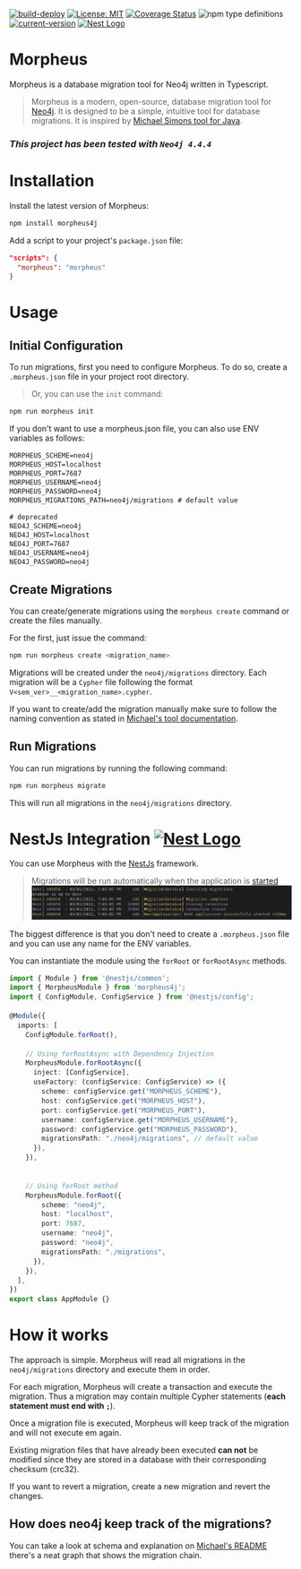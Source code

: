 [![build-deploy](https://github.com/marianozunino/morpheus/actions/workflows/build_deploy.yml/badge.svg)](https://github.com/marianozunino/morpheus/actions/workflows/build_deploy.yml)
[![License: MIT](https://img.shields.io/badge/License-MIT-green.svg)](https://opensource.org/licenses/MIT)
[![Coverage Status](https://coveralls.io/repos/github/marianozunino/morpheus/badge.svg)](https://coveralls.io/github/marianozunino/morpheus)
![npm type definitions](https://img.shields.io/npm/types/morpheus4j)
[![current-version](https://img.shields.io/badge/dynamic/json?label=current-version&query=%24.version&url=https%3A%2F%2Fraw.githubusercontent.com%2Fmarianozunino%2Fmorpheus%2Fmaster%2Fpackage.json)](https://npmjs.com/package/morpheus4j)
<a href="http://nestjs.com/" target="blank"><img src="https://nestjs.com/img/logo-small.svg" width="25" alt="Nest Logo" /></a>

# Morpheus

Morpheus is a database migration tool for Neo4j written in Typescript.

> Morpheus is a modern, open-source, database migration tool for [Neo4j](http://neo4j.com).
> It is designed to be a simple, intuitive tool for database migrations.
> It is inspired by [Michael Simons tool for Java](https://github.com/michael-simons/neo4j-migrations).

### _*This project has been tested with `Neo4j 4.4.4`*_

# Installation

Install the latest version of Morpheus:

```sh
npm install morpheus4j
```

Add a script to your project's `package.json` file:

```json
"scripts": {
  "morpheus": "morpheus"
}
```

# Usage

## Initial Configuration

To run migrations, first you need to configure Morpheus. To do so, create a `.morpheus.json` file in your project root directory.

> Or, you can use the `init` command:

```sh
npm run morpheus init
```

If you don't want to use a morpheus.json file, you can also use ENV variables as follows:

```env
MORPHEUS_SCHEME=neo4j
MORPHEUS_HOST=localhost
MORPHEUS_PORT=7687
MORPHEUS_USERNAME=neo4j
MORPHEUS_PASSWORD=neo4j
MORPHEUS_MIGRATIONS_PATH=neo4j/migrations # default value
```

```env
# deprecated
NEO4J_SCHEME=neo4j
NEO4J_HOST=localhost
NEO4J_PORT=7687
NEO4J_USERNAME=neo4j
NEO4J_PASSWORD=neo4j
```

## Create Migrations

You can create/generate migrations using the `morpheus create` command or create the files manually.

For the first, just issue the command:

```sh
npm run morpheus create <migration_name>
```

Migrations will be created under the `neo4j/migrations` directory. Each migration will be a `Cypher` file following the format `V<sem_ver>__<migration_name>.cypher`.

If you want to create/add the migration manually make sure to follow the naming convention as stated in [Michael's tool documentation](https://michael-simons.github.io/neo4j-migrations/current/#concepts_naming-conventions).

## Run Migrations

You can run migrations by running the following command:

```sh
npm run morpheus migrate
```

This will run all migrations in the `neo4j/migrations` directory.

<h1>
  NestJs Integration
  <a href="http://nestjs.com/" target="blank"><img src="https://nestjs.com/img/logo-small.svg" width="25" alt="Nest Logo" /></a>
</h1>

You can use Morpheus with the [NestJs](https://nestjs.com) framework.

> Migrations will be run automatically when the application is
> [started](https://docs.nestjs.com/fundamentals/lifecycle-events#lifecycle-events-1)
> ![logs](./assets/nest-logs.png)

The biggest difference is that you don't need to create a `.morpheus.json` file and you can use any name for the ENV variables.

You can instantiate the module using the `forRoot` or `forRootAsync` methods.

```ts
import { Module } from '@nestjs/common';
import { MorpheusModule } from 'morpheus4j';
import { ConfigModule, ConfigService } from '@nestjs/config';

@Module({
  imports: [
    ConfigModule.forRoot(),

    // Using forRootAsync with Dependency Injection
    MorpheusModule.forRootAsync({
      inject: [ConfigService],
      useFactory: (configService: ConfigService) => ({
        scheme: configService.get("MORPHEUS_SCHEME"),
        host: configService.get("MORPHEUS_HOST"),
        port: configService.get("MORPHEUS_PORT"),
        username: configService.get("MORPHEUS_USERNAME"),
        password: configService.get("MORPHEUS_PASSWORD"),
        migrationsPath: "./neo4j/migrations", // default value
      }),
    }),


    // Using forRoot method
    MorpheusModule.forRoot({
        scheme: "neo4j",
        host: "localhost",
        port: 7687,
        username: "neo4j",
        password: "neo4j",
        migrationsPath: "./migrations",
      }),
    }),
  ],
})
export class AppModule {}
```

# How it works

The approach is simple. Morpheus will read all migrations in the `neo4j/migrations` directory and execute them in order.

For each migration, Morpheus will create a transaction and execute the migration. Thus a migration may contain multiple Cypher statements (**each statement must end with `;`**).

Once a migration file is executed, Morpheus will keep track of the migration and will not execute em again.

Existing migration files that have already been executed **can not** be modified since they are stored in a database with their corresponding checksum (crc32).

If you want to revert a migration, create a new migration and revert the changes.

## How does neo4j keep track of the migrations?

You can take a look at schema and explanation on [Michael's README](https://michael-simons.github.io/neo4j-migrations/current/#concepts_chain) there's a neat graph that shows the migration chain.
